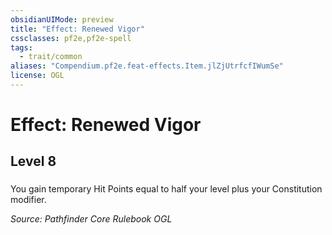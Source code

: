 ```yaml
---
obsidianUIMode: preview
title: "Effect: Renewed Vigor"
cssclasses: pf2e,pf2e-spell
tags:
  - trait/common
aliases: "Compendium.pf2e.feat-effects.Item.jlZjUtrfcfIWumSe"
license: OGL
---
```

# Effect: Renewed Vigor
## Level 8
### 






You gain temporary Hit Points equal to half your level plus your Constitution modifier.

*Source: Pathfinder Core Rulebook*
*OGL*